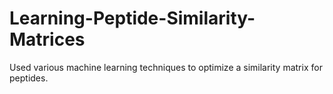 # Learning-Peptide-Similarity-Matrices
Used various machine learning techniques to optimize a similarity matrix for peptides.
